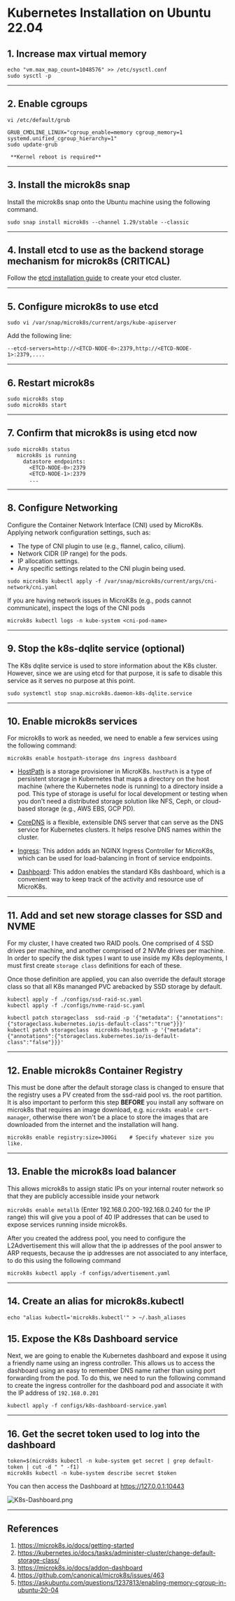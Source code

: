 # Kubernetes Installation on Ubuntu 22.04 

## 1. Increase max virtual memory

```
echo "vm.max_map_count=1048576" >> /etc/sysctl.conf
sudo sysctl -p
```

-----------------
## 2. Enable cgroups
```
vi /etc/default/grub

GRUB_CMDLINE_LINUX="cgroup_enable=memory cgroup_memory=1 systemd.unified_cgroup_hierarchy=1"
sudo update-grub
```
     **Kernel reboot is required**

-----------------
## 3. Install the microk8s snap

Install the microk8s snap onto the Ubuntu machine using the following command.

`sudo snap install microk8s --channel 1.29/stable --classic`

-----------------
## 4. Install etcd to use as the backend storage mechanism for microk8s (CRITICAL)

Follow the [etcd installation guide](./docs/etcd-install.md) to create your etcd cluster.

-----------------
## 5. Configure microk8s to use etcd

`sudo vi /var/snap/microk8s/current/args/kube-apiserver`

Add the following line:

`--etcd-servers=http://<ETCD-NODE-0>:2379,http://<ETCD-NODE-1>:2379,....`

-----------------
## 6. Restart microk8s

```
sudo microk8s stop
sudo microk8s start
```

-----------------
## 7. Confirm that microk8s is using etcd now

  ```
  sudo microk8s status
     microk8s is running
       datastore endpoints:
         <ETCD-NODE-0>:2379
         <ETCD-NODE-1>:2379
         ...

  ```

-----------------
## 8. Configure Networking

Configure the Container Network Interface (CNI) used by MicroK8s. Applying network configuration settings, such as:

- The type of CNI plugin to use (e.g., flannel, calico, cilium).
- Network CIDR (IP range) for the pods.
- IP allocation settings.
- Any specific settings related to the CNI plugin being used.

```sudo microk8s kubectl apply -f /var/snap/microk8s/current/args/cni-network/cni.yaml```

If you are having network issues in MicroK8s (e.g., pods cannot communicate), inspect the logs of the CNI pods

```microk8s kubectl logs -n kube-system <cni-pod-name>```

-----------------
## 9. Stop the k8s-dqlite service (optional)

The K8s dqlite service is used to store information about the K8s cluster. However, since we are
using etcd for that purpose, it is safe to disable this service as it serves no purpose at this point.

`sudo systemctl stop snap.microk8s.daemon-k8s-dqlite.service`

-----------------
## 10. Enable microk8s services
For microk8s to work as needed, we need to enable a few services using the following command:

```
microk8s enable hostpath-storage dns ingress dashboard
```

- [HostPath](https://microk8s.io/docs/addon-hostpath-storage) is a storage provisioner in MicroK8s. `hostPath` is a type
  of persistent storage in Kubernetes that maps a directory on the host machine (where the Kubernetes node is running) 
  to a directory inside a pod. This type of storage is useful for local development or testing when you don't need a 
  distributed storage solution like NFS, Ceph, or cloud-based storage (e.g., AWS EBS, GCP PD).


- [CoreDNS](https://microk8s.io/docs/addon-dns) is a flexible, extensible DNS server that can serve as the DNS service 
  for Kubernetes clusters. It helps resolve DNS names within the cluster.


- [Ingress](https://microk8s.io/docs/addon-ingress): This addon adds an NGINX Ingress Controller for MicroK8s, which can
  be used for load-balancing in front of service endpoints.
  

- [Dashboard](https://microk8s.io/docs/addon-dashboard): This addon enables the standard K8s dashboard, which is a 
  convenient way to keep track of the activity and resource use of MicroK8s.

-----------------
## 11. Add and set new storage classes for SSD and NVME

For my cluster, I have created two RAID pools. One comprised of 4 SSD drives per machine, and another comprised of 2 NVMe drives per machine. In order to specify the disk types I want to use inside my K8s deployments, I must first create `storage class` definitions for each of these.

Once those definition are applied, you can also override the default storage class so that all K8s mananged PVC arebacked by SSD storage by default.

```
kubectl apply -f ./configs/ssd-raid-sc.yaml
kubectl apply -f ./configs/nvme-raid-sc.yaml

kubectl patch storageclass  ssd-raid -p '{"metadata": {"annotations":{"storageclass.kubernetes.io/is-default-class":"true"}}}'
kubectl patch storageclass  microk8s-hostpath -p '{"metadata": {"annotations":{"storageclass.kubernetes.io/is-default-class":"false"}}}'
```

-----------------
## 12. Enable microk8s Container Registry

This must be done after the default storage class is changed to ensure that the registry uses a PV created from the ssd-raid
pool vs. the root partition. It is also important to perform this step **BEFORE** you install any software on microk8s that
requires an image download, e.g. `microk8s enable cert-manager`, otherwise there won't be a place to store the images that
are downloaded from the internet and the installation will hang.

```
microk8s enable registry:size=300Gi    # Specify whatever size you like.
```

-----------------
## 13. Enable the microk8s load balancer

This allows microk8s to assign static IPs on your internal router network so that they are publicly accessible inside
your network

`microk8s enable metallb`
(Enter 192.168.0.200-192.168.0.240 for the IP range) this will give you a pool of 40 IP addresses that can be used to 
expose services running inside microk8s.

After you created the address pool, you need to configure the L2Advertisement this will allow that the ip addresses of 
the pool answer to ARP requests, because the ip addresses are not associated to any interface, to do this using the 
following command

```
microk8s kubectl apply -f configs/advertisement.yaml
```

-----------------
## 14. Create an alias for microk8s.kubectl
```
echo "alias kubectl='microk8s.kubectl'" > ~/.bash_aliases
```

## 15. Expose the K8s Dashboard service 

Next, we are going to enable the Kubernetes dashboard and expose it using a friendly name using an ingress controller. 
This allows us to access the dashboard using an easy to remember DNS name rather than using port forwarding from the pod.
To do this, we need to run the following command to create the ingress controller for the dashboard pod and associate it
with the IP address of `192.168.0.201`

```
kubectl apply -f configs/k8s-dashboard-service.yaml
```

-----------------
## 16. Get the secret token used to log into the dashboard
```
token=$(microk8s kubectl -n kube-system get secret | grep default-token | cut -d " " -f1)
microk8s kubectl -n kube-system describe secret $token
```

You can then access the Dashboard at https://127.0.0.1:10443

![K8s-Dashboard.png](..%2Fimages%2FK8s-Dashboard.png)


-------------------
References
-------------------
1. https://microk8s.io/docs/getting-started
2. https://kubernetes.io/docs/tasks/administer-cluster/change-default-storage-class/
3. https://microk8s.io/docs/addon-dashboard
4. https://github.com/canonical/microk8s/issues/463
5. https://askubuntu.com/questions/1237813/enabling-memory-cgroup-in-ubuntu-20-04
